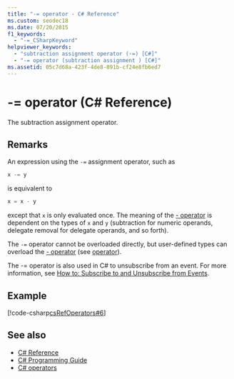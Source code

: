```yaml
---
title: "-= operator - C# Reference"
ms.custom: seodec18
ms.date: 07/20/2015
f1_keywords: 
  - "-=_CSharpKeyword"
helpviewer_keywords: 
  - "subtraction assignment operator (-=) [C#]"
  - "-= operator (subtraction assignment ) [C#]"
ms.assetid: 05c7d68a-423f-4de8-891b-cf24e8fb6ed7
---
```

# -= operator (C# Reference)

The subtraction assignment operator.

## Remarks

An expression using the `-=` assignment operator, such as

```csharp
x -= y
```

 is equivalent to

```csharp
x = x - y
```

except that `x` is only evaluated once. The meaning of the [- operator](subtraction-operator.md) is dependent on the types of `x` and `y` (subtraction for numeric operands, delegate removal for delegate operands, and so forth).

The `-=` operator cannot be overloaded directly, but user-defined types can overload the [- operator](subtraction-operator.md) (see [operator](../keywords/operator.md)).

The -= operator is also used in C# to unsubscribe from an event. For more information, see [How to: Subscribe to and Unsubscribe from Events](../../programming-guide/events/how-to-subscribe-to-and-unsubscribe-from-events.md).

## Example

[!code-csharp[csRefOperators#6](~/samples/snippets/csharp/VS_Snippets_VBCSharp/csrefOperators/CS/csrefOperators.cs#6)]

## See also

- [C# Reference](../index.md)
- [C# Programming Guide](../../programming-guide/index.md)
- [C# operators](index.md)
